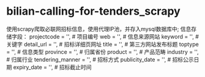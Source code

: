 # bilian-calling-for-tenders_scrapy
使用scrapy爬取必联网招标信息，使用代理IP池，并存入mysql数据库中;
信息存储字段：
projectcode = '',  # 项目编号
web = '',  # 信息来源网站
keyword = '',  # 关键字
detail_url = '',  # 招标详细页网址
title = '',  # 第三方网站发布标题
toptype = '',  # 信息类型
province = '',  # 归属省份
product = '',  # 产品范畴
industry = '',  # 归属行业
tendering_manner = '',  # 招标方式
publicity_date = '',  # 招标公示日期
expiry_date = '',  # 招标截止时间
